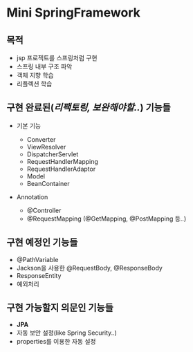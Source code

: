 # Mini SpringFramework

## 목적
* jsp 프로젝트를 스프링처럼 구현
* 스프링 내부 구조 파악
* 객체 지향 학습
* 리플렉션 학습

## 구현 완료된(*리팩토링, 보완해야할..*) 기능들
* 기본 기능
    * Converter
    * ViewResolver
    * DispatcherServlet
    * RequestHandlerMapping
    * RequestHandlerAdaptor
    * Model
    * BeanContainer

* Annotation
    * @Controller
    * @RequestMapping (@GetMapping, @PostMapping 등..)
    

## 구현 예정인 기능들
* @PathVariable
* Jackson을 사용한 @RequestBody, @ResponseBody
* ResponseEntity
* 예외처리

## 구현 가능할지 의문인 기능들
* **JPA**
* 자동 보안 설정(like Spring Security..)
* properties를 이용한 자동 설정